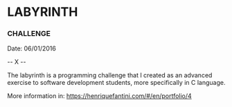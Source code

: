 # LABYRINTH
### CHALLENGE

Date: 06/01/2016


-- X --

The labyrinth is a programming challenge that I created as an advanced exercise to software development students, more specifically in C language.

More information in: https://henriquefantini.com/#/en/portfolio/4
